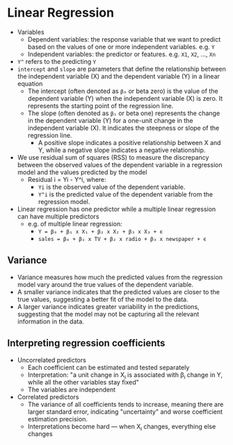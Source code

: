 # Linear Regression

- Variables
  - Dependent variables: the response variable that we want to predict based on the values of one or more independent variables. e.g. `Y`
  - Independent variables: the predictor or features. e.g. `X1`, `X2`, ..., `Xn`
- `Y^` refers to the predicting `Y`
- `intercept` and `slope` are parameters that define the relationship between the independent variable (X) and the dependent variable (Y) in a linear equation
  - The intercept (often denoted as `β₀` or beta zero) is the value of the dependent variable (Y) when the independent variable (X) is zero. It represents the starting point of the regression line.
  - The slope (often denoted as `β₁` or beta one) represents the change in the dependent variable (Y) for a one-unit change in the independent variable (X). It indicates the steepness or slope of the regression line.
    - A positive slope indicates a positive relationship between X and Y, while a negative slope indicates a negative relationship.
- We use residual sum of squares (RSS) to measure the discrepancy between the observed values of the dependent variable in a regression model and the values predicted by the model
  - Residual i = Yi - Y^i, where:
    - `Yi` is the observed value of the dependent variable.
    - `Y^i` is the predicted value of the dependent variable from the regression model.
- Linear regression has one predictor while a multiple linear regression can have multiple predictors
  - e.g. of multiple linear regression:
    - `Y = β₀ + β₁ x X₁ + β₂ x X₂ + β₃ x X₃ + ϵ`
    - `sales = β₀ + β₁ x TV + β₂ x radio + β₃ x newspaper + ϵ`

## Variance

- Variance measures how much the predicted values from the regression model vary around the true values of the dependent variable.
- A smaller variance indicates that the predicted values are closer to the true values, suggesting a better fit of the model to the data.
- A larger variance indicates greater variability in the predictions, suggesting that the model may not be capturing all the relevant information in the data.

## Interpreting regression coefficients

- Uncorrelated predictors
  - Each coefficient can be estimated and tested separately
  - Interpretation: "a unit change in Xⱼ is associated with βⱼ change in Y, while all the other variables stay fixed"
  - The variables are independent
- Correlated predictors
  - The variance of all coefficients tends to increase, meaning there are larger standard error, indicating "uncertainty" and worse coefficient estimation precision.
  - Interpretations become hard — when Xⱼ changes, everything else changes
